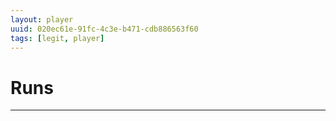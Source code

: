 ```yaml
---
layout: player
uuid: 020ec61e-91fc-4c3e-b471-cdb886563f60
tags: [legit, player]
---
```


# Runs
---
